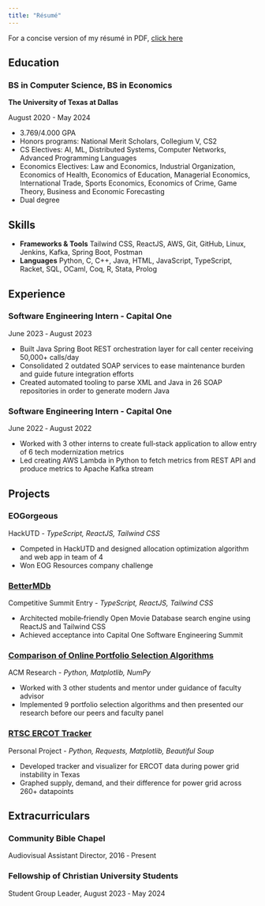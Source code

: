 ```yaml
---
title: "Résumé"
---
```


For a concise version of my résumé in PDF, [click here](./Travis_Dula_Resume.pdf)

## Education

### BS in Computer Science, BS in Economics

**The University of Texas at Dallas**

August 2020 - May 2024
- 3.769/4.000 GPA
- Honors programs: National Merit Scholars, Collegium V, CS2
- CS Electives: AI, ML, Distributed Systems, Computer Networks, Advanced Programming Languages
- Economics Electives: Law and Economics, Industrial Organization, Economics of Health, Economics of Education, Managerial Economics, International Trade, Sports Economics, Economics of Crime, Game Theory, Business and Economic Forecasting
- Dual degree

## Skills

- **Frameworks & Tools**    Tailwind CSS, ReactJS, AWS, Git, GitHub, Linux, Jenkins, Kafka, Spring Boot, Postman
- **Languages**    Python, C, C++, Java, HTML, JavaScript, TypeScript, Racket, SQL, OCaml, Coq, R, Stata, Prolog

## Experience

### Software Engineering Intern - Capital One
June 2023 ‑ August 2023

- Built Java Spring Boot REST orchestration layer for call center receiving 50,000+ calls/day
- Consolidated 2 outdated SOAP services to ease maintenance burden and guide future integration efforts
- Created automated tooling to parse XML and Java in 26 SOAP repositories in order to generate modern Java

### Software Engineering Intern - Capital One
June 2022 ‑ August 2022
- Worked with 3 other interns to create full‑stack application to allow entry of 6 tech modernization metrics
- Led creating AWS Lambda in Python to fetch metrics from REST API and produce metrics to Apache Kafka stream

## Projects

### EOGorgeous
HackUTD - *TypeScript, ReactJS, Tailwind CSS*

- Competed in HackUTD and designed allocation optimization algorithm and web app in team of 4
- Won EOG Resources company challenge

### [BetterMDb](https://github.com/travisdula/mindsumo-movies)
Competitive Summit Entry - *TypeScript, ReactJS, Tailwind CSS*
- Architected mobile‑friendly Open Movie Database search engine using ReactJS and Tailwind CSS
- Achieved acceptance into Capital One Software Engineering Summit

### [Comparison of Online Portfolio Selection Algorithms](https://github.com/ACM-Research/online-portfolio-selection)
ACM Research - *Python, Matplotlib, NumPy*
- Worked with 3 other students and mentor under guidance of faculty advisor
- Implemented 9 portfolio selection algorithms and then presented our research before our peers and faculty panel

### [RTSC ERCOT Tracker](https://github.com/travisdula/rtsc-ercot-tracker)
Personal Project - *Python, Requests, Matplotlib, Beautiful Soup*
- Developed tracker and visualizer for ERCOT data during power grid instability in Texas
- Graphed supply, demand, and their difference for power grid across 260+ datapoints

## Extracurriculars

### Community Bible Chapel
Audiovisual Assistant Director, 2016 ‑ Present

### Fellowship of Christian University Students
Student Group Leader, August 2023 ‑ May 2024

